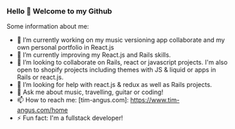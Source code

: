 ### Hello 👋 Welcome to my Github

Some information about me:

- 🔭 I’m currently working on my music versioning app collaborate and my own personal portfolio in React.js
- 🌱 I’m currently improving my React.js and Rails skills.  
- 👯 I’m looking to collaborate on Rails, react or javascript projects. I'm also open to shopify projects including themes with JS & liquid or apps in Rails or react.js.
- 🤔 I’m looking for help with react.js & redux as well as Rails projects.
- 💬 Ask me about music, travelling, guitar or coding!
- 📫 How to reach me: [tim-angus.com]: https://www.tim-angus.com/home
- ⚡ Fun fact: I'm a fullstack developer! 

